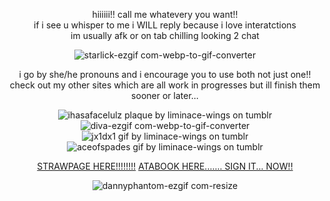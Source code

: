 <div align="center">

hiiiiii!! call me whatevery you want!!<br/>if i see u whisper to me i WILL reply because i love interatctions<br/> im usually afk or on tab chilling looking 2 chat

![starlick-ezgif com-webp-to-gif-converter](https://github.com/user-attachments/assets/662eb45e-9189-46f8-a0ce-5b40be59cdad)

i go by she/he pronouns and i encourage you to use both not just one!!<br/>check out my other sites which are all work in progresses but ill finish them sooner or later...

![ihasafacelulz plaque by liminace-wings on tumblr](https://media2.giphy.com/media/v1.Y2lkPTc5MGI3NjExd3NydzdnbXAzYWpwN2dja2poM3Rpb2F6dHF6Mjg5c3Q3dGs4NXJrZyZlcD12MV9pbnRlcm5hbF9naWZfYnlfaWQmY3Q9Zw/VupWidducq5kyYTgJE/giphy.gif)<br/>![diva-ezgif com-webp-to-gif-converter](https://github.com/user-attachments/assets/92d54698-1560-4485-bb43-eab639f9e4de)<br/>![jx1dx1 gif by liminace-wings on tumblr](https://media4.giphy.com/media/v1.Y2lkPTc5MGI3NjExMGpkZGg4c294bzcwMnZ0bWcxY2ZpdTJzM3pid2FzbmY2d2dtMTVxdyZlcD12MV9pbnRlcm5hbF9naWZfYnlfaWQmY3Q9cw/uQfrBvSl9dezxNWnMT/giphy.gif)<br/>![aceofspades gif by liminace-wings on tumblr](https://media4.giphy.com/media/v1.Y2lkPTc5MGI3NjExdWJ2c2JsNzUxeDJrZnQ2emFoNDZ2YTNtN3N3eGdwdnl5Y2QwdjloayZlcD12MV9pbnRlcm5hbF9naWZfYnlfaWQmY3Q9cw/95Nppa5ywtF7dMDUC8/giphy.gif)

[STRAWPAGE HERE!!!!!!!!](https://zure.straw.page/) [ATABOOK HERE....... SIGN IT... NOW!!](https://kixkit.atabook.org/)


![dannyphantom-ezgif com-resize](https://github.com/user-attachments/assets/0324dc8b-0a47-413d-8f7a-ca630ff6c8a1)
